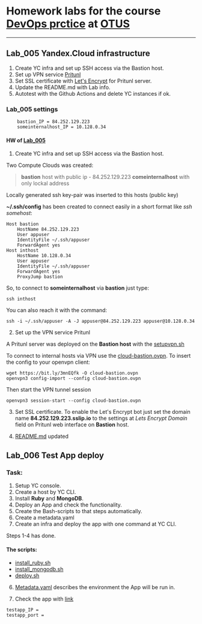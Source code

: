 # Homework labs for the course [DevOps prctice](https://otus.ru/lessons/devops-praktiki-i-instrumenty) at [OTUS](https://otus.ru)
------------------------------------------------------------

## Lab_005 Yandex.Cloud infrastructure<a name="Lab_005"></a>
1. Create YC infra and set up SSH access via the Bastion host.
2. Set up VPN service [Pritunl](https://pritunl.com/)
3. Set SSL certificate with [Let's Encrypt](https://letsencrypt.org/) for Pritunl server.
4. Update the README.md with Lab info.
5. Autotest with the Github Actions and delete YC instances if ok.

### Lab_005 settings
```
    bastion_IP = 84.252.129.223
    someinternalhost_IP = 10.128.0.34
```
#### HW of [Lab_005](#Lab_005)
1. Create YC infra and set up SSH access via the Bastion host.

Two Compute Clouds was created:

>**bastion** host with public ip - 84.252.129.223
>**comeinternalhost** with only lockal address

Locally generated ssh key-pair was inserted to this hosts (public key)

**~/.ssh/config** has been created to connect easily in a short format like *ssh somehost*:

```
Host bastion
    HostName 84.252.129.223
    User appuser
    IdentityFile ~/.ssh/appuser
    ForwardAgent yes
Host inthost
    HostName 10.128.0.34
    User appuser
    IdentityFile ~/.ssh/appuser
    ForwardAgent yes
    ProxyJump bastion
```
So, to connect to **someinternalhost** via **bastion** just type:
```
ssh inthost
```
You can also reach it with the command:
```
ssh -i ~/.ssh/appuser -A -J appuser@84.252.129.223 appuser@10.128.0.34
```

2. Set up the VPN service Pritunl

A Pritunl server was deployed on the **Bastion host** with the [setupvpn.sh](https://github.com/Otus-DevOps-2021-08/laborxcom_infra/blob/cloud-bastion/setupvpn.sh)

To connect to internal hosts via VPN use the [cloud-bastion.ovpn](https://github.com/Otus-DevOps-2021-08/laborxcom_infra/blob/cloud-bastion/cloud-bastion.ovpn).
To insert the config to your openvpn client:
```
wget https://bit.ly/3mnEQfk -O cloud-bastion.ovpn
openvpn3 config-import --config cloud-bastion.ovpn
```
Then start the VPN tunnel session
```
openvpn3 session-start --config cloud-bastion.ovpn
```
3. Set SSL certificate.
To enable the Let's Encrypt bot just set the domain name **84.252.129.223.sslip.io** to the settings at *Lets Encrypt Domain* field on Pritunl web interface on **Bastion** host.

4. [README.md](https://github.com/Otus-DevOps-2021-08/laborxcom_infra/blob/cloud-bastion/README.md) updated

## Lab_006 Test App deploy<a name="Lab_006"></a>

### Task:
1. Setup YC console.
2. Create a host by YC CLI.
3. Install **Ruby** and **MongoDB**.
4. Deploy an App and check the functionality.
5. Create the Bash-scripts to that steps automatically.
6. Create a metadata.yaml 
7. Create an infra and deploy the app with one command at YC CLI.

Steps 1-4 has done.

#### The scripts:
* [install_ruby.sh](https://github.com/Otus-DevOps-2021-08/laborxcom_infra/blob/cloud-testapp/install_ruby.sh)
* [install_mongodb.sh](https://github.com/Otus-DevOps-2021-08/laborxcom_infra/blob/cloud-testapp/install_mongodb.sh)
* [deploy.sh](https://github.com/Otus-DevOps-2021-08/laborxcom_infra/blob/cloud-testapp/deploy.sh)

6. [Metadata.yaml](https://github.com/Otus-DevOps-2021-08/laborxcom_infra/blob/cloud-testapp/metadata.yaml) describes the environment the App will be run in.

7. Check the app with [link](https://)
```
testapp_IP = 
testapp_port = 
```
